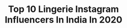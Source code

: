 ---
title: Top 10 Lingerie Instagram Influencers In India In 2020
description: >-
  Find top lingerie Instagram influencers in India in 2020. Most popular hashtags: #portrait #fashion #model #lingerie.
platform: Instagram
hits: 58
text_top: Discover the best Instagram influencers on inBeat.
text_bottom: Our search engine holds 58 Instagram influencers like this in India for you to connect with.
profiles:
  - username: "inspirephotographystudios"
    fullname: >-
      Inspire Photography Studios
    bio: >-
      Male Photographer working in Fashion👗 Lingerie🎀 and Artistic🌹photography. DM for rates/collaboration/schedule.
    location: "India"
    followers: 13062
    engagement: 974
    commentsToLikes: 0.011681
    id: ck8syaw3wkb7w0j78d61gw3xu
    verified: false
    hashtags: "#faith, #pictureoftheday, #mondaymorningchallenge, #curems"
  - username: "jenifferpiccinato"
    fullname: >-
      Jeniffer Piccinato
    bio: >-
      🇧🇷 🇮🇳Actress/Model Represented by @inega.in Watch me on SIN @ahavideoin Expiry Date @zee5premium
    location: "India"
    followers: 83549
    engagement: 491
    commentsToLikes: 0.016920
    id: ck0vx687txcfp0i194wo3ikrw
    verified: false
    hashtags: "#boudoirphotography, #freckles, #lingerie, #beautyphotography"
  - username: "somamajhiofficial"
    fullname: >-
      Natasha Natty
    bio: >-
      Model | Dreamer | Artist | Dancer | Learner | Fitness lover 📍Mumbai 💌 For Collabs and shoots : majhisoma@gmail.com
    location: "India"
    followers: 155624
    engagement: 113
    commentsToLikes: 0.018922
    id: ck5cgt3wpphxw0i11qu87vyhy
    verified: true
    hashtags: "#sexy, #love, #follow, #fitness"
  - username: "artographyphotos"
    fullname: >-
      Sagar S Mindhe | PHOTOGRAPHER
    bio: >-
      #iamartographer Proud member of @thesupercollectiv “paid shoots only”
    location: "India"
    followers: 29868
    engagement: 136
    commentsToLikes: 0.026002
    id: ck0vy42yj254z0i19lb5ntqic
    verified: false
    hashtags: "#outdoorphotography, #glamourmodel, #portraitmode, #fashionmagazine"
  - username: "ariesfotography"
    fullname: >-
      ARIES FOTOGRAPHY ♈️
    bio: >-
      Now in India 🇮🇳 📷 Freelance Portrait / Fashion Photographer Dubai For my sensual/boudoir work follow @ariessensualfotography
    location: "India"
    followers: 10258
    engagement: 223
    commentsToLikes: 0.014764
    id: ck5cb5ocjes580i113pkpaiyj
    verified: false
    hashtags: "#portrait, #nikon, #happiness, #model"
  - username: "snapographer3"
    fullname: >-
      Snapography Creations
    bio: >-
      ᴏꜰꜰɪᴄɪᴀʟ ᴘʀᴏꜰɪʟᴇ ᴏꜰ ꜱɴᴀᴘᴏɢʀᴀᴘʜʏ ᴄʀᴇᴀᴛɪᴏɴꜱ ᴡʜᴇʀᴇ ʏᴏᴜ ᴄᴀɴ ꜱᴇᴇ ᴘʀᴏꜰᴇꜱꜱɪᴏɴᴀʟ ꜰᴀꜱʜɪᴏɴ & ꜰɪɴᴇ ᴀʀᴛ ᴘʜᴏᴛᴏɢʀᴀᴘʜʏ ᴅᴍ ꜰᴏʀ ꜱʜᴏᴏᴛ & ᴄᴏʟʟᴀʙ ᴀʟꜱᴏ ᴄʜᴇᴄᴋ ᴡᴇʙꜱɪᴛᴇs⬇️
    location: "India"
    followers: 32866
    engagement: 123
    commentsToLikes: 0.006592
    id: ck8szmcurozex0j78aqfq4a32
    verified: false
    hashtags: "#redlingerie, #sexylingerie, #moda, #fashion"
  - username: "ruskinfelix"
    fullname: >-
      Ruskin Felix | Photographer
    bio: >-
      Commercial | Fashion | Celebrity | Content Creator | Cinematographer FOUNDER - @felixfashionconsulting For Uncensored content - Follow here 👇
    location: "India"
    followers: 30511
    engagement: 251
    commentsToLikes: 0.007185
    id: ck5ciam14sas60i11lufcz4pw
    verified: false
    hashtags: "#mtvroadiesrealheroes, #portraits, #fashionphotographer, #face"
  - username: "inastiyaroy"
    fullname: >-
      ♕Nastiya R♡y♕
    bio: >-
      Model•Actress ☆ 🇮🇳🇦🇪☆ SnapChat: nastiroy ☆ Twit: @inastiyaroy ☆ ONLY PAID SHOOTS ☆ Inquiries: nastiyaroy@gmail.com ☆ WMH Magazine 2019 Winnerh
    location: "India"
    followers: 172703
    engagement: 126
    commentsToLikes: 0.021499
    id: ck5cb5dpseron0i11qxkwcgyq
    verified: false
    hashtags: "#womancrusheveryday, #picoftheday, #nastiyaroy, #internationalmodel"
  - username: "faizialiphotography"
    fullname: >-
      Faizi Ali
    bio: >-
      Agathokakological. I live in a Fantasy World with unrealistic Expectations Love Art Camera Life Photo Alhamdulillah
    location: "India"
    followers: 77130
    engagement: 120
    commentsToLikes: 0.004787
    id: ck0tz38i8p07s0i1947il6pqw
    verified: false
    hashtags: "#photographer, #beautiful, #laugh, #model"
  - username: "advait_vaidya"
    fullname: >-
      Advait Vaidya
    bio: >-
      Director🎬 Adfilmmaker🎥 FashionPhotographer📷 YouTuber🌍 Filmeditor✂ BTS📹 ExecutiveProducer @littlebeeproductions 📧 gheuntak.films@gmail.com
    location: "India"
    followers: 133204
    engagement: 144
    commentsToLikes: 0.009125
    id: ck1378io7aax40i19sxhg8k9q
    verified: false
    hashtags: "#arsenic, #southamerican, #canonm50, #director"
---